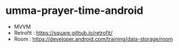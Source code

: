 # umma-prayer-time-android
- MVVM
- Retrofit : https://square.github.io/retrofit/
- Room : https://developer.android.com/training/data-storage/room
